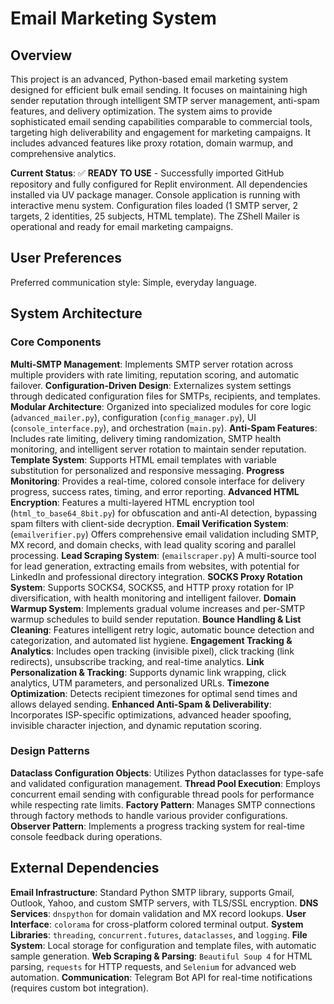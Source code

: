 # Email Marketing System

## Overview

This project is an advanced, Python-based email marketing system designed for efficient bulk email sending. It focuses on maintaining high sender reputation through intelligent SMTP server management, anti-spam features, and delivery optimization. The system aims to provide sophisticated email sending capabilities comparable to commercial tools, targeting high deliverability and engagement for marketing campaigns. It includes advanced features like proxy rotation, domain warmup, and comprehensive analytics.

**Current Status**: ✅ **READY TO USE** - Successfully imported GitHub repository and fully configured for Replit environment. All dependencies installed via UV package manager. Console application is running with interactive menu system. Configuration files loaded (1 SMTP server, 2 targets, 2 identities, 25 subjects, HTML template). The ZShell Mailer is operational and ready for email marketing campaigns.

## User Preferences

Preferred communication style: Simple, everyday language.

## System Architecture

### Core Components
**Multi-SMTP Management**: Implements SMTP server rotation across multiple providers with rate limiting, reputation scoring, and automatic failover.
**Configuration-Driven Design**: Externalizes system settings through dedicated configuration files for SMTPs, recipients, and templates.
**Modular Architecture**: Organized into specialized modules for core logic (`advanced_mailer.py`), configuration (`config_manager.py`), UI (`console_interface.py`), and orchestration (`main.py`).
**Anti-Spam Features**: Includes rate limiting, delivery timing randomization, SMTP health monitoring, and intelligent server rotation to maintain sender reputation.
**Template System**: Supports HTML email templates with variable substitution for personalized and responsive messaging.
**Progress Monitoring**: Provides a real-time, colored console interface for delivery progress, success rates, timing, and error reporting.
**Advanced HTML Encryption**: Features a multi-layered HTML encryption tool (`html_to_base64_8bit.py`) for obfuscation and anti-AI detection, bypassing spam filters with client-side decryption.
**Email Verification System**: (`emailverifier.py`) Offers comprehensive email validation including SMTP, MX record, and domain checks, with lead quality scoring and parallel processing.
**Lead Scraping System**: (`emailscraper.py`) A multi-source tool for lead generation, extracting emails from websites, with potential for LinkedIn and professional directory integration.
**SOCKS Proxy Rotation System**: Supports SOCKS4, SOCKS5, and HTTP proxy rotation for IP diversification, with health monitoring and intelligent failover.
**Domain Warmup System**: Implements gradual volume increases and per-SMTP warmup schedules to build sender reputation.
**Bounce Handling & List Cleaning**: Features intelligent retry logic, automatic bounce detection and categorization, and automated list hygiene.
**Engagement Tracking & Analytics**: Includes open tracking (invisible pixel), click tracking (link redirects), unsubscribe tracking, and real-time analytics.
**Link Personalization & Tracking**: Supports dynamic link wrapping, click analytics, UTM parameters, and personalized URLs.
**Timezone Optimization**: Detects recipient timezones for optimal send times and allows delayed sending.
**Enhanced Anti-Spam & Deliverability**: Incorporates ISP-specific optimizations, advanced header spoofing, invisible character injection, and dynamic reputation scoring.

### Design Patterns
**Dataclass Configuration Objects**: Utilizes Python dataclasses for type-safe and validated configuration management.
**Thread Pool Execution**: Employs concurrent email sending with configurable thread pools for performance while respecting rate limits.
**Factory Pattern**: Manages SMTP connections through factory methods to handle various provider configurations.
**Observer Pattern**: Implements a progress tracking system for real-time console feedback during operations.

## External Dependencies

**Email Infrastructure**: Standard Python SMTP library, supports Gmail, Outlook, Yahoo, and custom SMTP servers, with TLS/SSL encryption.
**DNS Services**: `dnspython` for domain validation and MX record lookups.
**User Interface**: `colorama` for cross-platform colored terminal output.
**System Libraries**: `threading`, `concurrent.futures`, `dataclasses`, and `logging`.
**File System**: Local storage for configuration and template files, with automatic sample generation.
**Web Scraping & Parsing**: `Beautiful Soup 4` for HTML parsing, `requests` for HTTP requests, and `Selenium` for advanced web automation.
**Communication**: Telegram Bot API for real-time notifications (requires custom bot integration).
